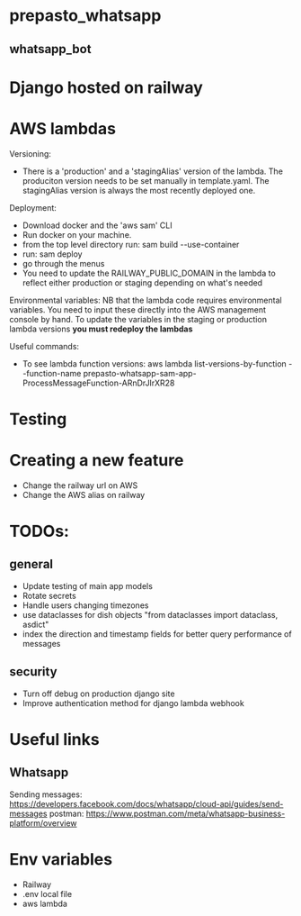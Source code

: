 # prepasto_whatsapp
## whatsapp_bot

# Django hosted on railway

# AWS lambdas
Versioning:
- There is a 'production' and a 'stagingAlias' version of the lambda. The produciton version needs to be set manually in template.yaml. The stagingAlias version is always the most recently deployed one.

Deployment: 
- Download docker and the 'aws sam' CLI
- Run docker on your machine. 
- from the top level directory run: sam build --use-container
- run: sam deploy
- go through the menus
- You need to update the RAILWAY_PUBLIC_DOMAIN in the lambda to reflect either production or staging depending on what's needed

Environmental variables: NB that the lambda code requires environmental variables. You need to input these directly into the AWS management console by hand. To update the variables in the staging or production lambda versions **you must redeploy the lambdas**

Useful commands:
- To see lambda function versions:
aws lambda list-versions-by-function --function-name prepasto-whatsapp-sam-app-ProcessMessageFunction-ARnDrJlrXR28

# Testing

# Creating a new feature
- Change the railway url on AWS
- Change the AWS alias on railway

# TODOs:
## general
- Update testing of main app models
- Rotate secrets
- Handle users changing timezones
- use dataclasses for dish objects "from dataclasses import dataclass, asdict"
- index the direction and timestamp fields for better query performance of messages

## security
- Turn off debug on production django site
- Improve authentication method for django lambda webhook

# Useful links
## Whatsapp
Sending messages: https://developers.facebook.com/docs/whatsapp/cloud-api/guides/send-messages
postman: https://www.postman.com/meta/whatsapp-business-platform/overview

# Env variables
- Railway
- .env local file
- aws lambda